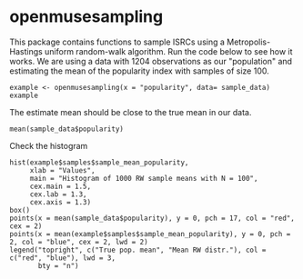 # openmusesampling

This package contains functions to sample ISRCs using a Metropolis-Hastings uniform random-walk algorithm. Run the code below to see how it works. We are using a data with 1204 observations as our "population" and estimating the mean of the popularity index with samples of size 100.

```{r}
example <- openmusesampling(x = "popularity", data= sample_data)
example
```

The estimate mean should be close to the true mean in our data.

```{r}
mean(sample_data$popularity)
```

Check the histogram

```{r}
hist(example$samples$sample_mean_popularity,
     xlab = "Values",
     main = "Histogram of 1000 RW sample means with N = 100",
     cex.main = 1.5,
     cex.lab = 1.3,
     cex.axis = 1.3)
box()
points(x = mean(sample_data$popularity), y = 0, pch = 17, col = "red", cex = 2)
points(x = mean(example$samples$sample_mean_popularity), y = 0, pch = 2, col = "blue", cex = 2, lwd = 2)
legend("topright", c("True pop. mean", "Mean RW distr."), col = c("red", "blue"), lwd = 3,
       bty = "n")
```
